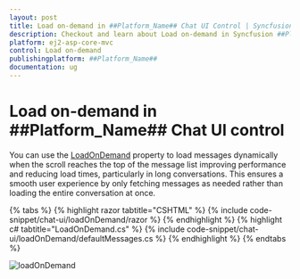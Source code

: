 ```yaml
---
layout: post
title: Load on-demand in ##Platform_Name## Chat UI Control | Syncfusion
description: Checkout and learn about Load on-demand in Syncfusion ##Platform_Name## Chat UI control of Syncfusion Essential JS 2 and more.
platform: ej2-asp-core-mvc
control: Load on-demand
publishingplatform: ##Platform_Name##
documentation: ug
---
```


# Load on-demand in ##Platform_Name## Chat UI control

You can use the [LoadOnDemand](https://help.syncfusion.com/cr/aspnetmvc-js2/Syncfusion.EJ2.InteractiveChat.ChatUI.html#Syncfusion_EJ2_InteractiveChat_ChatUI_LoadOnDemand) property to load messages dynamically when the scroll reaches the top of the message list improving performance and reducing load times, particularly in long conversations. This ensures a smooth user experience by only fetching messages as needed rather than loading the entire conversation at once.

{% tabs %}
{% highlight razor tabtitle="CSHTML" %}
{% include code-snippet/chat-ui/loadOnDemand/razor %}
{% endhighlight %}
{% highlight c# tabtitle="LoadOnDemand.cs" %}
{% include code-snippet/chat-ui/loadOnDemand/defaultMessages.cs %}
{% endhighlight %}
{% endtabs %}

![loadOnDemand](images/loadOnDemand.png)
